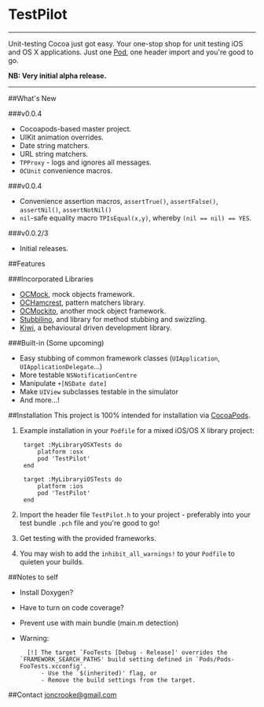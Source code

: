 TestPilot
=========
------

Unit-testing Cocoa just got easy. Your one-stop shop for unit testing iOS and OS X applications. Just one [Pod](http://cocoapods.org/), one header import and you're good to go.

**NB: Very initial alpha release.**

------

##What's New

###v0.0.4

* Cocoapods-based master project.
* UIKit animation overrides.
* Date string matchers.
* URL string matchers.
* `TPProxy` - logs and ignores all messages.
* `OCUnit` convenience macros.

###v0.0.4

* Convenience assertion macros, `assertTrue()`, `assertFalse()`, `assertNil()`, `assertNotNil()`
* `nil`-safe equality macro `TPIsEqual(x,y)`, whereby `(nil == nil) == YES`.

###v0.0.2/3

* Initial releases.


##Features

###Incorporated Libraries

* [OCMock](http://ocmock.org/), mock objects framework.
* [OCHamcrest](http://hamcrest.org/OCHamcrest/), pattern matchers library.
* [OCMockito](https://github.com/jonreid/OCMockito), another mock object framework.
* [Stubbilino](https://github.com/robb/Stubbilino), and library for method stubbing and swizzling.
* [Kiwi](https://github.com/allending/Kiwi), a behavioural driven development library.

###Built-in (Some upcoming)

* Easy stubbing of common framework classes (`UIApplication`, `UIApplicationDelegate`...)
* More testable `NSNotificationCentre`
* Manipulate `+[NSDate date]`
* Make `UIView` subclasses testable in the simulator
* And more...!

##Installation
This project is 100% intended for installation via [CocoaPods](http://cocoapods.org/). 

1. Example installation in your `Podfile` for a mixed iOS/OS X library project:

		target :MyLibraryOSXTests do
			platform :osx
			pod 'TestPilot'
		end
		
		target :MyLibraryiOSTests do
			platform :ios
			pod 'TestPilot'
		end
2. Import the header file `TestPilot.h` to your project - preferably into your test bundle `.pch` file and you're good to go!

3. Get testing with the provided frameworks.

4. You may wish to add the `inhibit_all_warnings!` to your `Podfile` to quieten your builds.

##Notes to self
* Install Doxygen?
* Have to turn on code coverage?
* Prevent use with main bundle (main.m detection)
* Warning:

		[!] The target `FooTests [Debug - Release]' overrides the `FRAMEWORK_SEARCH_PATHS' build setting defined in `Pods/Pods-FooTests.xcconfig'.
    		- Use the `$(inherited)' flag, or
    		- Remove the build settings from the target.


##Contact
[joncrooke@gmail.com](mailto:joncrooke@gmail.com)
